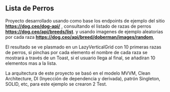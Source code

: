 ## Lista de Perros

Proyecto desarrollado usando como base los endpoints de ejemplo del sitio **https://dog.ceo/dog-api/** , consultando el listado de razas de perros **https://dog.ceo/api/breeds/list**. y usando imagenes de ejemplo aleatorias por cada raza **https://dog.ceo/api/breed/doberman/images/random**,

El resultado se ve plasmado en un LazyVerticalGrid con 10  primeras razas de perros, si pinchas por cada elemento el nombre de cada raza se mostrará a través de un Toast, si el usuario llega al final, se añadiran 10 elementos mas a la lista.

La arquitectura de este proyecto se basó en el modelo MVVM, Clean Architecture, DI (Inyección de dependencia y derivada), patrón Singleton, SOLID, etc, para este ejemplo se crearon 2 Test.


